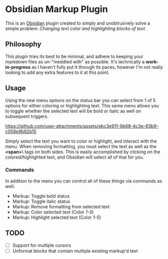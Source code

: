 # Obsidian Markup Plugin
This is an [Obsidian](https://obsidian.md/) plugin created to simply and unobtrusively solve a simple problem: *Changing text color and highlighting blocks of text.*
## Philosophy
This plugin tries its best to be minimal, and adhere to keeping your markdown files as un-"meddled with" as possible. It's technically a **work-in-progress** as I haven't fully put it through its paces, however I'm not really looking to add any extra features to it at this point.
## Usage
Using the new menu options on the status bar you can select from 1 of 5 options for either coloring or highlighting text. This same menu allows you to toggle whether the selected text will be bold or italic as well on subsequent triggers.

https://github.com/user-attachments/assets/ebc3e911-9b68-4c3e-93b9-c058e9b92b15

Simply select the text you want to color or highlight, and interact with the menu. When removing formatting, you must select the text as well as the **\<span\>**\ tags on both sides. This is easily accomplished by clicking on the colored/highlighted text, and Obsidian will select all of that for you.
### Commands
In addition to the menu you can control all of these things via commands as well:
- Markup: Toggle bold status
- Markup: Toggle italic status
- Markup: Remove formatting from selected text
- Markup: Color selected text (Color *1-5*)
- Markup: Highlight selected text (Color *1-5*)
## TODO
- [ ] Support for multiple cursors
- [ ] Unformat blocks that contain multiple existing markup'd text
